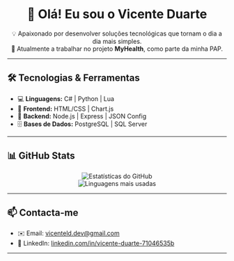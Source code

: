 <h1 align="center">👋 Olá! Eu sou o Vicente Duarte</h1>

<p align="center">
  💡 Apaixonado por desenvolver soluções tecnológicas que tornam o dia a dia mais simples.<br>
  💊 Atualmente a trabalhar no projeto <strong>MyHealth</strong>, como parte da minha PAP.<br>
</p>

---

## 🛠️ Tecnologias & Ferramentas

- 💻 **Linguagens:** C# | Python | Lua
- 🎨 **Frontend:** HTML/CSS | Chart.js
- 🔧 **Backend:** Node.js | Express | JSON Config
- 🗄️ **Bases de Dados:** PostgreSQL | SQL Server

---

## 📊 GitHub Stats

<div align="center">
  <img src="https://github-readme-stats.vercel.app/api?username=VIC18eu&show_icons=true&theme=github_dark&hide_border=true" alt="Estatísticas do GitHub">
  <br>
  <img src="https://github-readme-stats.vercel.app/api/top-langs/?username=VIC18eu&layout=compact&theme=github_dark&hide_border=true" alt="Linguagens mais usadas">
</div>

---

## 📫 Contacta-me

- ✉️ Email: [vicenteld.dev@gmail.com](mailto:vicenteld.dev@gmail.com)
- 💼 LinkedIn: [linkedin.com/in/vicente-duarte-71046535b](https://www.linkedin.com/in/vicente-duarte-71046535b)

---

